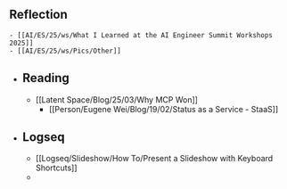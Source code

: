 ## Reflection
	- [[AI/ES/25/ws/What I Learned at the AI Engineer Summit Workshops 2025]]
	- [[AI/ES/25/ws/Pics/Other]]
- ## Reading
	- [[Latent Space/Blog/25/03/Why MCP Won]]
		- [[Person/Eugene Wei/Blog/19/02/Status as a Service - StaaS]]
- ## Logseq
	- [[Logseq/Slideshow/How To/Present a Slideshow with Keyboard Shortcuts]]
	-